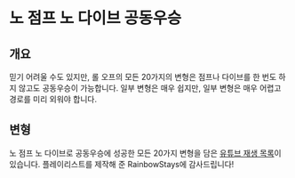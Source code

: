 # 노 점프 노 다이브 공동우승

## 개요

믿기 어려울 수도 있지만, 롤 오프의 모든 20가지의 변형은 점프나 다이브를 한 번도 하지 않고도 공동우승이 가능합니다. 일부 변형은 매우 쉽지만, 일부 변형은 매우 어렵고 경로를 미리 외워야 합니다.

## 변형

노 점프 노 다이브로 공동우승에 성공한 모든 20가지 변형을 담은 [유튜브 재생 목록](https://youtube.com/playlist?list=PL1sF1RHb6YqNGeD2soXQ82R-3JmOssCw5)이 있습니다. 플레이리스트를 제작해 준 RainbowStays에 감사드립니다!
